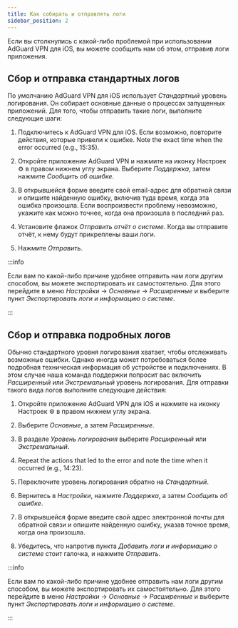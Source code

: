 ```yaml
---
title: Как собирать и отправлять логи
sidebar_position: 2
---
```


Если вы столкнулись с какой-либо проблемой при использовании AdGuard VPN для iOS, вы можете сообщить нам об этом, отправив логи приложения.

## Сбор и отправка стандартных логов

По умолчанию AdGuard VPN для iOS использует *Стандартный* уровень логирования. Он собирает основные данные о процессах запущенных приложений. Для того, чтобы отправить такие логи, выполните следующие шаги:

1. Подключитесь к AdGuard VPN для iOS. Если возможно, повторите действия, которые привели к ошибке. Note the exact time when the error occurred (e.g., 15:35).

2. Откройте приложение AdGuard VPN и нажмите на иконку Настроек ⚙ в правом нижнем углу экрана. Выберите *Поддержка*, затем нажмите *Сообщить об ошибке*.

3. В открывшейся форме введите свой email-адрес для обратной связи и опишите найденную ошибку, включив туда время, когда эта ошибка произошла. Если воспроизвести проблему невозможно, укажите как можно точнее, когда она произошла в последний раз.

4. Установите флажок *Отправить отчёт о системе*. Когда вы отправите отчёт, к нему будут прикреплены ваши логи.

5. Нажмите *Отправить*.

:::info

Если вам по какой-либо причине удобнее отправить нам логи другим способом, вы можете экспортировать их самостоятельно. Для этого перейдите в меню *Настройки* → *Основные* → *Расширенные* и выберите пункт *Экспортировать логи и информацию о системе*.

:::

## Сбор и отправка подробных логов

Обычно стандартного уровня логирования хватает, чтобы отслеживать возможные ошибки. Однако иногда может потребоваться более подробная техническая информация об устройстве и подключениях. В этом случае наша команда поддержки попросит вас включить *Расширенный* или *Экстремальный* уровень логирования. Для отправки такого вида логов выполните следующие действия:

1. Откройте приложение AdGuard VPN для iOS и нажмите на иконку Настроек ⚙ в правом нижнем углу экрана.

2. Выберите *Основные*, а затем *Расширенные*.

3. В разделе *Уровень логирования* выберите *Расширенный* или *Экстремальный*.

4. Repeat the actions that led to the error and note the time when it occurred (e.g., 14:23).

5. Переключите уровень логирования обратно на *Стандартный*.

6. Вернитесь в *Настройки*, нажмите *Поддержка*, а затем *Сообщить об ошибке*.

7. В открывшейся форме введите свой адрес электронной почты для обратной связи и опишите найденную ошибку, указав точное время, когда она произошла.

8. Убедитесь, что напротив пункта *Добавить логи и информацию о системе* стоит галочка, и нажмите *Отправить*.

:::info

Если вам по какой-либо причине удобнее отправить нам логи другим способом, вы можете экспортировать их самостоятельно. Для этого перейдите в меню *Настройки* → *Основные* → *Расширенные* и выберите пункт *Экспортировать логи и информацию о системе*.

:::
